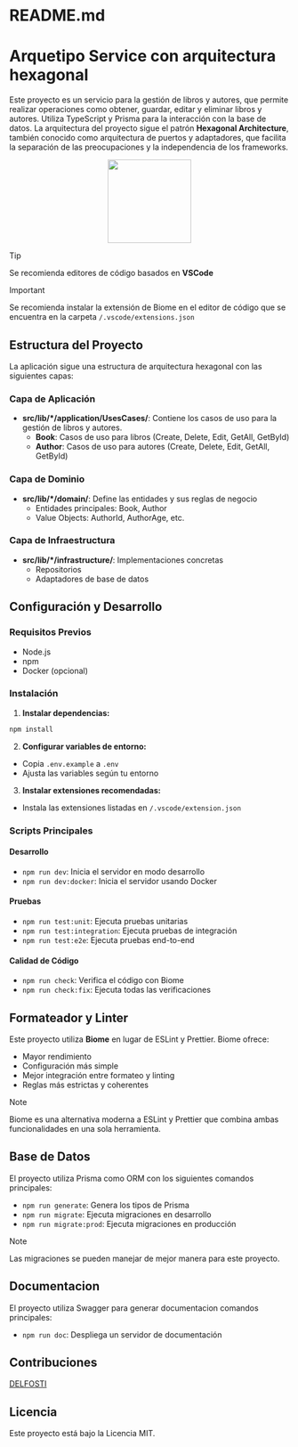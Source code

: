 # README.md

# Arquetipo Service con arquitectura hexagonal

Este proyecto es un servicio para la gestión de libros y autores, que permite realizar operaciones como obtener, guardar, editar y eliminar libros y autores. Utiliza TypeScript y Prisma para la interacción con la base de datos. La arquitectura del proyecto sigue el patrón **Hexagonal Architecture**, también conocido como arquitectura de puertos y adaptadores, que facilita la separación de las preocupaciones y la independencia de los frameworks.

<p align="center">
<img src="https://media0.giphy.com/media/v1.Y2lkPTc5MGI3NjExd3NtdGM3MDBrMzA3a25tOXVheHNxMzVhb2MxdTl3ODJ0ZmRlM2hmZiZlcD12MV9pbnRlcm5hbF9naWZfYnlfaWQmY3Q9Zw/1nPdOCiWBw3YOzA9G9/giphy.gif" width="150"/>
</p>

> [!TIP]
> Se recomienda editores de código basados en **VSCode**

> [!IMPORTANT]  
> Se recomienda instalar la extensión de Biome en el editor de código que se encuentra en la carpeta `/.vscode/extensions.json`

## Estructura del Proyecto

La aplicación sigue una estructura de arquitectura hexagonal con las siguientes capas:

### Capa de Aplicación
- **src/lib/*/application/UsesCases/**: Contiene los casos de uso para la gestión de libros y autores.
  - **Book**: Casos de uso para libros (Create, Delete, Edit, GetAll, GetById)
  - **Author**: Casos de uso para autores (Create, Delete, Edit, GetAll, GetById)

### Capa de Dominio
- **src/lib/*/domain/**: Define las entidades y sus reglas de negocio
  - Entidades principales: Book, Author
  - Value Objects: AuthorId, AuthorAge, etc.

### Capa de Infraestructura
- **src/lib/*/infrastructure/**: Implementaciones concretas
  - Repositorios
  - Adaptadores de base de datos

## Configuración y Desarrollo

### Requisitos Previos
- Node.js
- npm
- Docker (opcional)

### Instalación

1. **Instalar dependencias:**
```bash
npm install
```

2. **Configurar variables de entorno:**
- Copia `.env.example` a `.env`
- Ajusta las variables según tu entorno

3. **Instalar extensiones recomendadas:**
- Instala las extensiones listadas en `/.vscode/extension.json`

### Scripts Principales

#### Desarrollo
- `npm run dev`: Inicia el servidor en modo desarrollo
- `npm run dev:docker`: Inicia el servidor usando Docker

#### Pruebas
- `npm run test:unit`: Ejecuta pruebas unitarias
- `npm run test:integration`: Ejecuta pruebas de integración
- `npm run test:e2e`: Ejecuta pruebas end-to-end

#### Calidad de Código
- `npm run check`: Verifica el código con Biome
- `npm run check:fix`: Ejecuta todas las verificaciones

## Formateador y Linter

Este proyecto utiliza **Biome** en lugar de ESLint y Prettier. Biome ofrece:
- Mayor rendimiento
- Configuración más simple
- Mejor integración entre formateo y linting
- Reglas más estrictas y coherentes

> [!NOTE]
> Biome es una alternativa moderna a ESLint y Prettier que combina ambas funcionalidades en una sola herramienta.

## Base de Datos

El proyecto utiliza Prisma como ORM con los siguientes comandos principales:
- `npm run generate`: Genera los tipos de Prisma
- `npm run migrate`: Ejecuta migraciones en desarrollo
- `npm run migrate:prod`: Ejecuta migraciones en producción
> [!NOTE]
> Las migraciones se pueden manejar de mejor manera para este proyecto.

## Documentacion

El proyecto utiliza Swagger para generar documentacion comandos principales:
- `npm run doc`: Despliega un servidor de documentación

## Contribuciones
 [DELFOSTI](https://delfosti.com)

## Licencia
Este proyecto está bajo la Licencia MIT.
